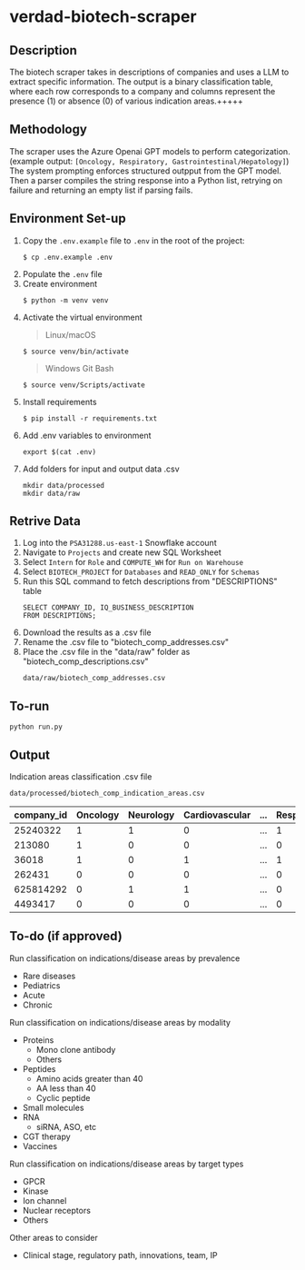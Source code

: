 # verdad-biotech-scraper

## Description
The biotech scraper takes in descriptions of companies and uses a LLM to extract specific information.
The output is a binary classification table, where each row corresponds to a company and columns represent the presence (1) or absence (0) of various indication areas.+++++

## Methodology 
The scraper uses the Azure Openai GPT models to perform categorization. 
(example output: `[Oncology, Respiratory, Gastrointestinal/Hepatology]`)
The system prompting enforces structured outpput from the GPT model. 
Then a parser compiles the string response into a Python list, 
retrying on failure and returning an empty list if parsing fails.

## Environment Set-up 
1. Copy the `.env.example` file to `.env` in the root of the project:
   ```
   $ cp .env.example .env
   ```
2. Populate the `.env` file
3. Create environment 
   ```
   $ python -m venv venv
   ```
4. Activate the virtual environment
    > Linux/macOS
    ```
   $ source venv/bin/activate
   ```
   > Windows Git Bash 
   ```
   $ source venv/Scripts/activate
   ```
5. Install requirements
    ```
   $ pip install -r requirements.txt
   ```
6. Add .env variables to environment
    ```
    export $(cat .env)
    ```
7. Add folders for input and output data .csv 
    ```
    mkdir data/processed
    mkdir data/raw
    ```
    
## Retrive Data 
1. Log into the `PSA31288.us-east-1` Snowflake account
2. Navigate to `Projects` and create new SQL Worksheet
3. Select `Intern` for `Role` and `COMPUTE_WH` for `Run on Warehouse`
4. Select `BIOTECH_PROJECT` for `Databases` and `READ_ONLY` for `Schemas`
5. Run this SQL command to fetch descriptions from "DESCRIPTIONS" table
    ```
    SELECT COMPANY_ID, IQ_BUSINESS_DESCRIPTION
    FROM DESCRIPTIONS;
    ```
6. Download the results as a .csv file
7. Rename the .csv file to "biotech_comp_addresses.csv"
8. Place the .csv file in the "data/raw" folder as "biotech_comp_descriptions.csv"
    ```
    data/raw/biotech_comp_addresses.csv
    ```

## To-run  
```
python run.py
```

## Output 
Indication areas classification .csv file 
```
data/processed/biotech_comp_indication_areas.csv
```
| company_id | Oncology | Neurology | Cardiovascular | ... | Respiratory | Urology | ... |
|------------|----------|-----------|----------------|-----|-------------|---------|-----|
| 25240322   | 1        | 1         | 0              | ... | 1           | 0       | ... |
| 213080     | 1        | 0         | 0              | ... | 0           | 0       | ... |
| 36018      | 1        | 0         | 1              | ... | 1           | 0       | ... |
| 262431     | 0        | 0         | 0              | ... | 0           | 1       | ... |
| 625814292  | 0        | 1         | 1              | ... | 0           | 0       | ... |
| 4493417    | 0        | 0         | 0              | ... | 0           | 0       | ... |


## To-do (if approved)
Run classification on indications/disease areas by prevalence
- Rare diseases
- Pediatrics
- Acute
- Chronic

Run classification on indications/disease areas by modality
- Proteins
    - Mono clone antibody
    - Others 
- Peptides
    - Amino acids greater than 40
    - AA less than 40
    - Cyclic peptide
- Small molecules
- RNA
    - siRNA, ASO, etc
- CGT therapy
- Vaccines

Run classification on indications/disease areas by target types
- GPCR
- Kinase
- Ion channel
- Nuclear receptors
- Others

Other areas to consider 
- Clinical stage, regulatory path, innovations, team, IP
